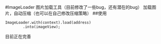 #ImageLoader
图片加载工具（目前修改了一些bug，还有潜在的bug）
加载图片，自动压缩（也可以在自己修改压缩策略）
##使用

```
ImageLoader.with(context).load(address)
        .into(imageView);

```
目前正在完善
